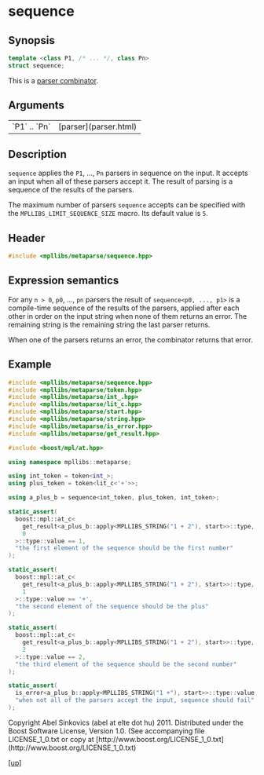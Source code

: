 # sequence

## Synopsis

```cpp
template <class P1, /* ... */, class Pn>
struct sequence;
```

This is a [parser combinator](parser_combinator.html).

## Arguments

<table cellpadding='0' cellspacing='0'>
  <tr>
    <td>`P1` .. `Pn`</td>
    <td>[parser](parser.html)</td>
  </tr>
</table>

## Description

`sequence` applies the `P1`, ..., `Pn` parsers in sequence on the input. It
accepts an input when all of these parsers accept it. The result of parsing is a
sequence of the results of the parsers.

The maximum number of parsers `sequence` accepts can be specified with the
`MPLLIBS_LIMIT_SEQUENCE_SIZE` macro. Its default value is `5`.

## Header

```cpp
#include <mpllibs/metaparse/sequence.hpp>
```

## Expression semantics

For any `n > 0`, `p0`, ..., `pn` parsers the result of `sequence<p0, ..., p1>`
is a compile-time sequence of the results of the parsers, applied after each
other in order on the input string when none of them returns an error.
The remaining string is the remaining string the last parser returns.

When one of the parsers returns an error, the combinator returns that error.

## Example

```cpp
#include <mpllibs/metaparse/sequence.hpp>
#include <mpllibs/metaparse/token.hpp>
#include <mpllibs/metaparse/int_.hpp>
#include <mpllibs/metaparse/lit_c.hpp>
#include <mpllibs/metaparse/start.hpp>
#include <mpllibs/metaparse/string.hpp>
#include <mpllibs/metaparse/is_error.hpp>
#include <mpllibs/metaparse/get_result.hpp>

#include <boost/mpl/at.hpp>

using namespace mpllibs::metaparse;

using int_token = token<int_>;
using plus_token = token<lit_c<'+'>>;

using a_plus_b = sequence<int_token, plus_token, int_token>;

static_assert(
  boost::mpl::at_c<
    get_result<a_plus_b::apply<MPLLIBS_STRING("1 + 2"), start>>::type,
    0
  >::type::value == 1,
  "the first element of the sequence should be the first number"
);

static_assert(
  boost::mpl::at_c<
    get_result<a_plus_b::apply<MPLLIBS_STRING("1 + 2"), start>>::type,
    1
  >::type::value == '+',
  "the second element of the sequence should be the plus"
);

static_assert(
  boost::mpl::at_c<
    get_result<a_plus_b::apply<MPLLIBS_STRING("1 + 2"), start>>::type,
    2
  >::type::value == 2,
  "the third element of the sequence should be the second number"
);

static_assert(
  is_error<a_plus_b::apply<MPLLIBS_STRING("1 +"), start>>::type::value,
  "when not all of the parsers accept the input, sequence should fail"
);
```

<p class="copyright">
Copyright Abel Sinkovics (abel at elte dot hu) 2011.
Distributed under the Boost Software License, Version 1.0.
(See accompanying file LICENSE_1_0.txt or copy at
[http://www.boost.org/LICENSE_1_0.txt](http://www.boost.org/LICENSE_1_0.txt)
</p>

[[up]](reference.html)

